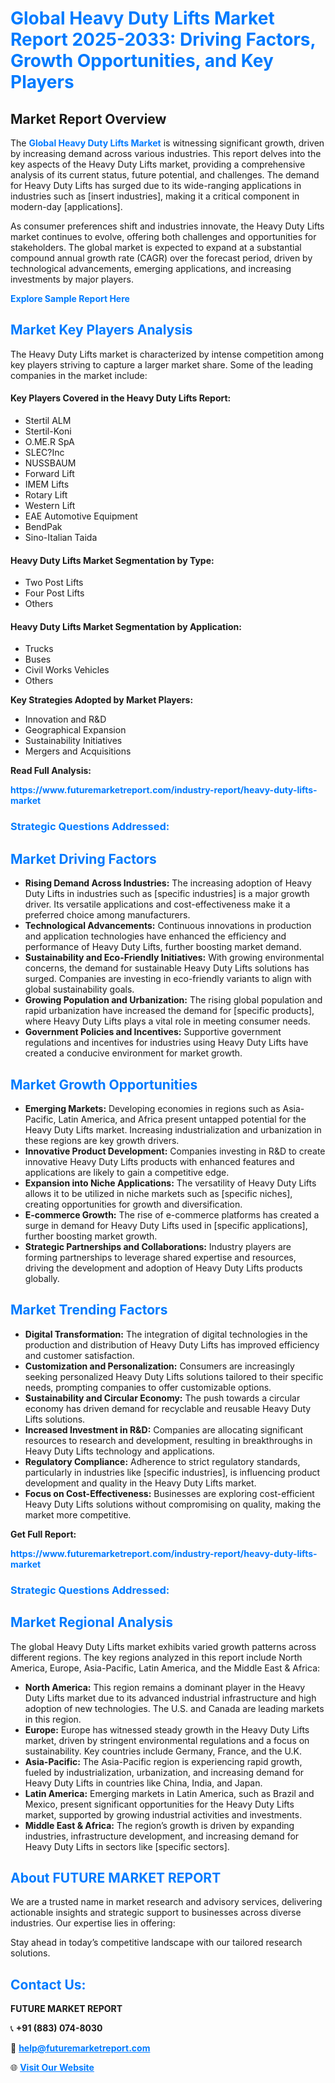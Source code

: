 <h1 style="color: #007BFF;">Global Heavy Duty Lifts Market Report 2025-2033: Driving Factors, Growth Opportunities, and Key Players</h1>

<section id="overview">
<h2>Market Report Overview</h2>
<p>The <a href="https://www.futuremarketreport.com/industry-report/heavy-duty-lifts-market" style="color: #007BFF; text-decoration: none;"><strong>Global Heavy Duty Lifts Market</strong></a> is witnessing significant growth, driven by increasing demand across various industries. This report delves into the key aspects of the Heavy Duty Lifts market, providing a comprehensive analysis of its current status, future potential, and challenges. The demand for Heavy Duty Lifts has surged due to its wide-ranging applications in industries such as [insert industries], making it a critical component in modern-day [applications].</p>
<p>As consumer preferences shift and industries innovate, the Heavy Duty Lifts market continues to evolve, offering both challenges and opportunities for stakeholders. The global market is expected to expand at a substantial compound annual growth rate (CAGR) over the forecast period, driven by technological advancements, emerging applications, and increasing investments by major players.</p>
</section>

<section id="overview">
<p><a href="https://www.futuremarketreport.com/request-sample/reportId=42760" style="color: #007BFF; text-decoration: none;"><strong>Explore Sample Report Here</strong></a></p>
</section>

<section id="key-players">
<h2 style="color: #007BFF;">Market Key Players Analysis</h2>
<p>The Heavy Duty Lifts market is characterized by intense competition among key players striving to capture a larger market share. Some of the leading companies in the market include:</p>
<h4>Key Players Covered in the Heavy Duty Lifts Report:</h4>
<ul><li>Stertil ALM</li><li>Stertil-Koni</li><li>O.ME.R SpA</li><li>SLEC?Inc</li><li>NUSSBAUM</li><li>Forward Lift</li><li>IMEM Lifts</li><li>Rotary Lift</li><li>Western Lift</li><li>EAE Automotive Equipment</li><li>BendPak</li><li>Sino-Italian Taida</li></ul>
<h4>Heavy Duty Lifts Market Segmentation by Type:</h4>
<ul><li>Two Post Lifts</li><li>Four Post Lifts</li><li>Others</li></ul>

<h4>Heavy Duty Lifts Market Segmentation by Application:</h4>
<ul><li>Trucks</li><li>Buses</li><li>Civil Works Vehicles</li><li>Others</li></ul>
<p><strong>Key Strategies Adopted by Market Players:</strong></p>
<ul>
<li>Innovation and R&D</li>
<li>Geographical Expansion</li>
<li>Sustainability Initiatives</li>
<li>Mergers and Acquisitions</li>
</ul>
</section>

<section>
<p><strong>Read Full Analysis: </strong></p><a href="https://www.futuremarketreport.com/industry-report/heavy-duty-lifts-market" style="color: #007BFF; text-decoration: none;"><strong>https://www.futuremarketreport.com/industry-report/heavy-duty-lifts-market</strong></a>
<h3 style="color: #007BFF;">Strategic Questions Addressed:</h3>
</section>

<section id="driving-factors">
<h2 style="color: #007BFF;">Market Driving Factors</h2>
<ul>
<li><strong>Rising Demand Across Industries:</strong> The increasing adoption of Heavy Duty Lifts in industries such as [specific industries] is a major growth driver. Its versatile applications and cost-effectiveness make it a preferred choice among manufacturers.</li>
<li><strong>Technological Advancements:</strong> Continuous innovations in production and application technologies have enhanced the efficiency and performance of Heavy Duty Lifts, further boosting market demand.</li>
<li><strong>Sustainability and Eco-Friendly Initiatives:</strong> With growing environmental concerns, the demand for sustainable Heavy Duty Lifts solutions has surged. Companies are investing in eco-friendly variants to align with global sustainability goals.</li>
<li><strong>Growing Population and Urbanization:</strong> The rising global population and rapid urbanization have increased the demand for [specific products], where Heavy Duty Lifts plays a vital role in meeting consumer needs.</li>
<li><strong>Government Policies and Incentives:</strong> Supportive government regulations and incentives for industries using Heavy Duty Lifts have created a conducive environment for market growth.</li>
</ul>
</section>

<section id="growth-opportunities">
<h2 style="color: #007BFF;">Market Growth Opportunities</h2>
<ul>
<li><strong>Emerging Markets:</strong> Developing economies in regions such as Asia-Pacific, Latin America, and Africa present untapped potential for the Heavy Duty Lifts market. Increasing industrialization and urbanization in these regions are key growth drivers.</li>
<li><strong>Innovative Product Development:</strong> Companies investing in R&D to create innovative Heavy Duty Lifts products with enhanced features and applications are likely to gain a competitive edge.</li>
<li><strong>Expansion into Niche Applications:</strong> The versatility of Heavy Duty Lifts allows it to be utilized in niche markets such as [specific niches], creating opportunities for growth and diversification.</li>
<li><strong>E-commerce Growth:</strong> The rise of e-commerce platforms has created a surge in demand for Heavy Duty Lifts used in [specific applications], further boosting market growth.</li>
<li><strong>Strategic Partnerships and Collaborations:</strong> Industry players are forming partnerships to leverage shared expertise and resources, driving the development and adoption of Heavy Duty Lifts products globally.</li>
</ul>
</section>

<section id="trending-factors">
<h2 style="color: #007BFF;">Market Trending Factors</h2>
<ul>
<li><strong>Digital Transformation:</strong> The integration of digital technologies in the production and distribution of Heavy Duty Lifts has improved efficiency and customer satisfaction.</li>
<li><strong>Customization and Personalization:</strong> Consumers are increasingly seeking personalized Heavy Duty Lifts solutions tailored to their specific needs, prompting companies to offer customizable options.</li>
<li><strong>Sustainability and Circular Economy:</strong> The push towards a circular economy has driven demand for recyclable and reusable Heavy Duty Lifts solutions.</li>
<li><strong>Increased Investment in R&D:</strong> Companies are allocating significant resources to research and development, resulting in breakthroughs in Heavy Duty Lifts technology and applications.</li>
<li><strong>Regulatory Compliance:</strong> Adherence to strict regulatory standards, particularly in industries like [specific industries], is influencing product development and quality in the Heavy Duty Lifts market.</li>
<li><strong>Focus on Cost-Effectiveness:</strong> Businesses are exploring cost-efficient Heavy Duty Lifts solutions without compromising on quality, making the market more competitive.</li>
</ul>
</section>

<section>
<p><strong>Get Full Report: </strong></p><a href="https://www.futuremarketreport.com/industry-report/heavy-duty-lifts-market" style="color: #007BFF; text-decoration: none;"><strong>https://www.futuremarketreport.com/industry-report/heavy-duty-lifts-market</strong></a>
<h3 style="color: #007BFF;">Strategic Questions Addressed:</h3>
</section>


<section id="regional-analysis">
<h2 style="color: #007BFF;">Market Regional Analysis</h2>
<p>The global Heavy Duty Lifts market exhibits varied growth patterns across different regions. The key regions analyzed in this report include North America, Europe, Asia-Pacific, Latin America, and the Middle East & Africa:</p>
<ul>
<li><strong>North America:</strong> This region remains a dominant player in the Heavy Duty Lifts market due to its advanced industrial infrastructure and high adoption of new technologies. The U.S. and Canada are leading markets in this region.</li>
<li><strong>Europe:</strong> Europe has witnessed steady growth in the Heavy Duty Lifts market, driven by stringent environmental regulations and a focus on sustainability. Key countries include Germany, France, and the U.K.</li>
<li><strong>Asia-Pacific:</strong> The Asia-Pacific region is experiencing rapid growth, fueled by industrialization, urbanization, and increasing demand for Heavy Duty Lifts in countries like China, India, and Japan.</li>
<li><strong>Latin America:</strong> Emerging markets in Latin America, such as Brazil and Mexico, present significant opportunities for the Heavy Duty Lifts market, supported by growing industrial activities and investments.</li>
<li><strong>Middle East & Africa:</strong> The region’s growth is driven by expanding industries, infrastructure development, and increasing demand for Heavy Duty Lifts in sectors like [specific sectors].</li>
</ul>
</section>

<footer>
<h2 style="color: #007BFF;">About FUTURE MARKET REPORT</h2>
<p>We are a trusted name in market research and advisory services, delivering actionable insights and strategic support to businesses across diverse industries. Our expertise lies in offering:</p>

<p>Stay ahead in today’s competitive landscape with our tailored research solutions.</p>

<h2 style="color: #007BFF;">Contact Us:</h2>
<p><strong>FUTURE MARKET REPORT</strong></p>
<p>📞 <strong>+91 (883) 074-8030</strong></p>
<p>📧 <strong><a href="mailto:help@futuremarketreport.com" style="color: #007BFF;">help@futuremarketreport.com</a></strong></p>
<p>🌐 <strong><a href="https://www.futuremarketreport.com/" style="color: #007BFF;">Visit Our Website</a></strong></p>
</footer>